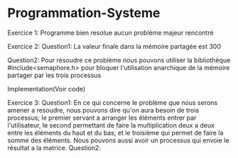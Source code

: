 # Programmation-Systeme
Exercice 1: Programme bien resolue aucun problème majeur rencontré

Exercice 2:
Question1: La valeur finale dans la mémoire partagée est 300

Question2: Pour résoudre ce problème nous pouvons utiliser la bibliothèque #include<semaphore.h>
pour bloquer l'utilisation anarchique de la mémoire partager par les trois processus

Implementation(Voir code)

Exercice 3:
Question1: En ce qui concerne le problème que nous serons amener a resoudre,
nous pouvons dire qu'on aura besoin de trois processus; le premier servant a arranger les éléments entrer par l'utilisateur, 
le second permettant de faire la multiplication deux a deux entre les éléments du haut et du bas; et le troisième qui permet de faire la somme des éléments. Nous pouvons aussi avoir un processus qui envoie le résultat a la matrice.
Question2:
